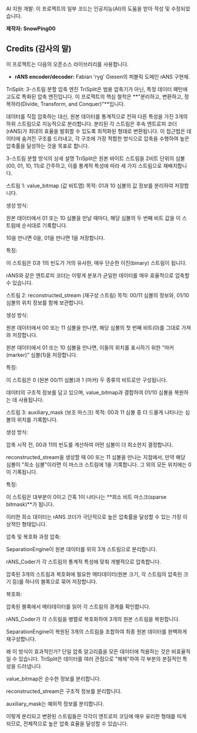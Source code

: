 AI 지원 개발: 이 프로젝트의 일부 코드는 인공지능(AI)의 도움을 받아 작성 및 수정되었습니다.

**제작자: SnowPing00**

## Credits (감사의 말)

이 프로젝트는 다음의 오픈소스 라이브러리를 사용합니다.

* **rANS encoder/decoder:** Fabian 'ryg' Giesen의 퍼블릭 도메인 rANS 구현체.

TriSplit: 3-스트림 분할 압축 엔진
TriSplit은 범용 압축기가 아닌, 특정 데이터 패턴에 고도로 특화된 압축 엔진입니다. 이 프로젝트의 핵심 철학은 **"분리하고, 변환하고, 정복하라(Divide, Transform, and Conquer)"**입니다.

데이터를 직접 압축하는 대신, 원본 데이터를 통계적으로 전혀 다른 특성을 가진 3개의 하위 스트림으로 지능적으로 분리합니다. 분리된 각 스트림은 후속 엔트로피 코더(rANS)가 최대의 효율을 발휘할 수 있도록 최적화된 형태로 변환됩니다. 이 접근법은 데이터에 숨겨진 구조를 드러내고, 각 구조에 가장 적합한 방식으로 압축을 수행하여 높은 압축률을 달성하는 것을 목표로 합니다.

3-스트림 분할 방식의 상세 설명
TriSplit은 원본 바이트 스트림을 2비트 단위의 심볼(00, 01, 10, 11)로 간주하고, 이를 통계적 특성에 따라 세 가지 스트림으로 재배치합니다.

스트림 1: value_bitmap (값 비트맵)
목적: 01과 10 심볼의 값 정보를 분리하여 저장합니다.

생성 방식:

원본 데이터에서 01 또는 10 심볼을 만날 때마다, 해당 심볼의 두 번째 비트 값을 이 스트림에 순서대로 기록합니다.

10을 만나면 0을, 01을 만나면 1을 저장합니다.

특징:

이 스트림은 0과 1의 빈도가 거의 유사한, 매우 단순한 이진(binary) 스트림이 됩니다.

rANS와 같은 엔트로피 코더는 이렇게 분포가 균일한 데이터를 매우 효율적으로 압축할 수 있습니다.

스트림 2: reconstructed_stream (재구성 스트림)
목적: 00/11 심볼의 정보와, 01/10 심볼의 위치 정보를 함께 보관합니다.

생성 방식:

원본 데이터에서 00 또는 11 심볼을 만나면, 해당 심볼의 첫 번째 비트(0)를 그대로 가져와 저장합니다.

원본 데이터에서 01 또는 10 심볼을 만나면, 이들의 위치를 표시하기 위한 "마커(marker)" 심볼(1)을 저장합니다.

특징:

이 스트림은 0 (원본 00/11 심볼)과 1 (마커) 두 종류의 비트로만 구성됩니다.

데이터의 구조적 정보를 담고 있으며, value_bitmap과 결합하여 01/10 심볼을 복원하는 데 사용됩니다.

스트림 3: auxiliary_mask (보조 마스크)
목적: 00과 11 심볼 중 더 드물게 나타나는 심볼의 위치를 기록합니다.

생성 방식:

압축 시작 전, 00과 11의 빈도를 계산하여 어떤 심볼이 더 희소한지 결정합니다.

reconstructed_stream을 생성할 때 00 또는 11 심볼을 만나는 지점에서, 만약 해당 심볼이 "희소 심볼"이라면 이 마스크 스트림에 1을 기록합니다. 그 외의 모든 위치에는 0이 기록됩니다.

특징:

이 스트림은 대부분이 0이고 간혹 1이 나타나는 **희소 비트 마스크(sparse bitmask)**가 됩니다.

이러한 희소 데이터는 rANS 코더가 극단적으로 높은 압축률을 달성할 수 있는 가장 이상적인 형태입니다.

압축 및 복호화 과정
압축:

SeparationEngine이 원본 데이터를 위의 3개 스트림으로 분리합니다.

rANS_Coder가 각 스트림의 통계적 특성에 맞춰 개별적으로 압축합니다.

압축된 3개의 스트림과 복호화에 필요한 메타데이터(원본 크기, 각 스트림의 압축된 크기 등)를 하나의 블록으로 묶어 저장합니다.

복호화:

압축된 블록에서 메타데이터를 읽어 각 스트림의 경계를 확인합니다.

rANS_Coder가 각 스트림을 병렬로 복호화하여 3개의 원본 스트림을 복원합니다.

SeparationEngine이 복원된 3개의 스트림을 조합하여 최종 원본 데이터를 완벽하게 재구성합니다.

왜 이 방식이 효과적인가?
단일 압축 알고리즘을 모든 데이터에 적용하는 것은 비효율적일 수 있습니다. TriSplit은 데이터를 여러 관점으로 "해체"하여 각 부분의 본질적인 특성을 드러냅니다.

value_bitmap은 순수한 정보를 분리합니다.

reconstructed_stream은 구조적 정보를 분리합니다.

auxiliary_mask는 예외적 정보를 분리합니다.

이렇게 분리되고 변환된 스트림들은 각각이 엔트로피 코딩에 매우 유리한 형태를 띠게 되므로, 전체적으로 높은 압축 효율을 달성할 수 있습니다.